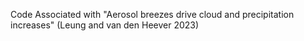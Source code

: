 Code Associated with "Aerosol breezes drive cloud and precipitation increases" (Leung and van den Heever 2023)
